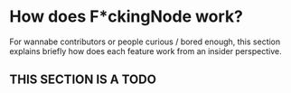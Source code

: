 # How does F*ckingNode work?

For wannabe contributors or people curious / bored enough, this section explains briefly how does each feature work from an insider perspective.

## THIS SECTION IS A TODO
